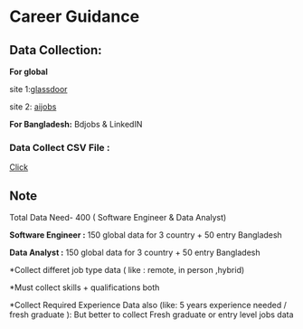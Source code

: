 # Career Guidance

## Data Collection: 

**For global**

site 1:[glassdoor](https://www.glassdoor.com/Job/dubai-united-arab-emirates-software-engineer-jobs-SRCH_IL.0,26_IC2204498_KO27,44.htm?fbclid=IwY2xjawLUOAxleHRuA2FlbQIxMABicmlkETFPdExNS0tETUpIUGh4S3NjAR6tRPOAcc4GnKc89ElOA1KU6pKUZ7NdEUuPAzNvDrHHZzfChfgkLsKZtgxoVg_aem_lNGr7Hq21HS81ZPazCNadw)

site 2: [aijobs](https://aijobs.net/job/1392126-aiml-engineer/?fbclid=IwY2xjawLUN8BleHRuA2FlbQIxMABicmlkETFPdExNS0tETUpIUGh4S3NjAR7dXYRUsslG_vmLKHkr7t8LLB94RKedyNpy307s-jdTOI7gQZVb_osSRwfx8w_aem_nrvmHfEWlISa-1CDsS3X8g)

**For Bangladesh:**
Bdjobs & LinkedIN

### Data Collect CSV File :
[Click](https://1drv.ms/x/c/0be2e95c87796269/EfzMl7dJozNEqlq4OhSRI9oBzSTBIuPZAZxwlppJUfktow?e=5nwami)

## Note
Total Data Need- 400 ( Software Engineer & Data Analyst)

**Software Engineer :** 150 global data for 3 country + 50 entry Bangladesh 

**Data Analyst :** 150 global data for 3 country + 50 entry Bangladesh 

*Collect differet job type data ( like : remote, in person ,hybrid)

*Must collect skills + qualifications both 

*Collect Required Experience Data also (like: 5 years experience needed / fresh graduate ): But better to collect   Fresh graduate or entry level jobs data
